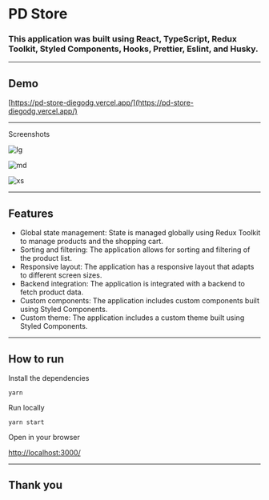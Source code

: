 # PD Store

### This application was built using React, TypeScript, Redux Toolkit, Styled Components, Hooks, Prettier, Eslint, and Husky.

---

## Demo

[https://pd-store-diegodg.vercel.app/](https://pd-store-diegodg.vercel.app/)

---

Screenshots

![lg](https://drive.google.com/uc?export=view&id=1NuknmYKF7BbJQahNh_CjzI4iskIfxFlC)

![md](https://drive.google.com/uc?export=view&id=1HupJI4HaQCS6OEqpkNdbJc3N2ssoDfZj)

![xs](https://drive.google.com/uc?export=view&id=1RAqwFdkKt6HDmYAsfahvrQrjpErHRD-Z)

---

## Features

- Global state management: State is managed globally using Redux Toolkit to manage products and the shopping cart.
- Sorting and filtering: The application allows for sorting and filtering of the product list.
- Responsive layout: The application has a responsive layout that adapts to different screen sizes.
- Backend integration: The application is integrated with a backend to fetch product data.
- Custom components: The application includes custom components built using Styled Components.
- Custom theme: The application includes a custom theme built using Styled Components.

---

## How to run

Install the dependencies

`yarn`

Run locally

`yarn start`

Open in your browser

[http://localhost:3000/](http://localhost:3000/)

---

## Thank you
